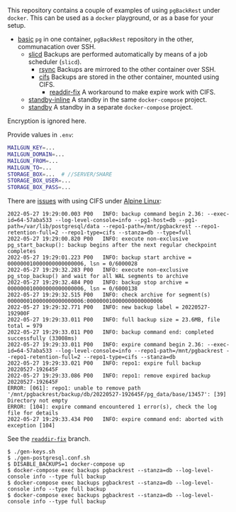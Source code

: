 This repository contains a couple of examples of using `pgBackRest` under `docker`. This can be used as a `docker` playground, or as a base for your setup.

* [basic](https://github.com/x-yuri/pgbackrest-docker/tree/basic) `pg` in one container, `pgBackRest` repository in the other, communacation over SSH.
  * [slicd](https://github.com/x-yuri/pgbackrest-docker/tree/slicd) Backups are performed automatically by means of a job scheduler (`slicd`).
    * [rsync](https://github.com/x-yuri/pgbackrest-docker/tree/rsync) Backups are mirrored to the other container over SSH.
    * [cifs](https://github.com/x-yuri/pgbackrest-docker/tree/cifs) Backups are stored in the other container, mounted using CIFS.
      * [readdir-fix](https://github.com/x-yuri/pgbackrest-docker/tree/readdir-fix) A workaround to make expire work with CIFS.
  * [standby-inline](https://github.com/x-yuri/pgbackrest-docker/tree/standby-inline) A standby in the same `docker-compose` project.
  * [standby](https://github.com/x-yuri/pgbackrest-docker/tree/standby) A standby in a separate `docker-compose` project.

Encryption is ignored here.

Provide values in `.env`:

```sh
MAILGUN_KEY=...
MAILGUN_DOMAIN=...
MAILGUN_FROM=...
MAILGUN_TO=...
STORAGE_BOX=...  # //SERVER/SHARE
STORAGE_BOX_USER=...
STORAGE_BOX_PASS=...
```

There are [issues][a] with using CIFS under [Alpine Linux][b]:

[a]: https://github.com/pgbackrest/pgbackrest/issues/1754#issuecomment-1133805373
[b]: https://gist.github.com/x-yuri/aa6db295cd56f757537f756bc390b1df

```
2022-05-27 19:29:00.003 P00   INFO: backup command begin 2.36: --exec-id=64-57aba533 --log-level-console=info --pg1-host=db --pg1-path=/var/lib/postgresql/data --repo1-path=/mnt/pgbackrest --repo1-retention-full=2 --repo1-type=cifs --stanza=db --type=full
2022-05-27 19:29:00.820 P00   INFO: execute non-exclusive pg_start_backup(): backup begins after the next regular checkpoint completes
2022-05-27 19:29:01.223 P00   INFO: backup start archive = 000000010000000000000006, lsn = 0/6000028
2022-05-27 19:29:32.283 P00   INFO: execute non-exclusive pg_stop_backup() and wait for all WAL segments to archive
2022-05-27 19:29:32.484 P00   INFO: backup stop archive = 000000010000000000000006, lsn = 0/6000138
2022-05-27 19:29:32.515 P00   INFO: check archive for segment(s) 000000010000000000000006:000000010000000000000006
2022-05-27 19:29:32.771 P00   INFO: new backup label = 20220527-192900F
2022-05-27 19:29:33.011 P00   INFO: full backup size = 23.6MB, file total = 979
2022-05-27 19:29:33.011 P00   INFO: backup command end: completed successfully (33008ms)
2022-05-27 19:29:33.011 P00   INFO: expire command begin 2.36: --exec-id=64-57aba533 --log-level-console=info --repo1-path=/mnt/pgbackrest --repo1-retention-full=2 --repo1-type=cifs --stanza=db
2022-05-27 19:29:33.021 P00   INFO: repo1: expire full backup 20220527-192645F
2022-05-27 19:29:33.086 P00   INFO: repo1: remove expired backup 20220527-192645F
ERROR: [061]: repo1: unable to remove path '/mnt/pgbackrest/backup/db/20220527-192645F/pg_data/base/13457': [39] Directory not empty
ERROR: [104]: expire command encountered 1 error(s), check the log file for details
2022-05-27 19:29:33.434 P00   INFO: expire command end: aborted with exception [104]
```

See the [`readdir-fix`](https://github.com/x-yuri/pgbackrest-docker/tree/readdir-fix) branch.

```
$ ./gen-keys.sh
$ ./gen-postgresql.conf.sh
$ DISABLE_BACKUPS=1 docker-compose up
$ docker-compose exec backups pgbackrest --stanza=db --log-level-console info --type full backup
$ docker-compose exec backups pgbackrest --stanza=db --log-level-console info --type full backup
$ docker-compose exec backups pgbackrest --stanza=db --log-level-console info --type full backup
```
